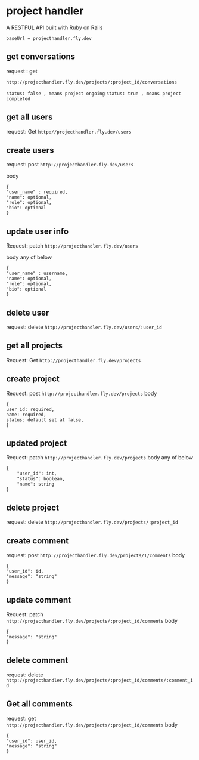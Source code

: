 # project handler

A RESTFUL API built with Ruby on Rails

```baseUrl = projecthandler.fly.dev```

## get conversations
request : get

```http://projecthandler.fly.dev/projects/:project_id/conversations```

```status: false , means project ongoing```
```status: true , means project completed```

## get all users
request: Get
```http://projecthandler.fly.dev/users```

## create users
request: post
```http://projecthandler.fly.dev/users```

body 
```
{
"user_name" : required,
"name": optional,
"role": optional,
"bio": optional
}
```

## update user info
Request: patch
```http://projecthandler.fly.dev/users```

body
any of below
```
{
"user_name" : username,
"name": optional,
"role": optional,
"bio": optional
}
```

## delete user
request: delete
```http://projecthandler.fly.dev/users/:user_id```


## get all projects
Request: Get
```http://projecthandler.fly.dev/projects```

## create project
Request: post
```http://projecthandler.fly.dev/projects```
body
```
{
user_id: required,
name: required,
status: default set at false,
}
```

## updated project
Request: patch
```http://projecthandler.fly.dev/projects```
body
any of below
```
{
    "user_id": int,
    "status": boolean,
    "name": string
}
```

## delete project
request: delete
```http://projecthandler.fly.dev/projects/:project_id```

## create comment
request: post
```http://projecthandler.fly.dev/projects/1/comments```
body 
```
{
"user_id": id,
"message": "string"
}
```

## update comment
Request: patch
```http://projecthandler.fly.dev/projects/:project_id/comments```
body 
```
{
"message": "string"
}
```

## delete comment
request: delete
```http://projecthandler.fly.dev/projects/:project_id/comments/:comment_id```

## Get all comments
request: get
```http://projecthandler.fly.dev/projects/:project_id/comments```
body 
```
{
"user_id": user_id,
"message": "string"
}
```


